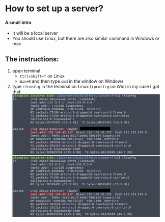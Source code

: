 # How to set up a server?
#### A small intro
 * It will be a local server
 * You should use Linux, but there are also similar command in Windows or mac
## The instructions:
 1) open terminal
    * `Ctrl+Shift+T` on Linux
    * `Win+R` and then type `cmd` in the window on Windows
 2) type `ifconfig` in the terminal on Linux (`ipconfig` on Win)
    in my case I got that: <img src="ifconfig.png">
    ![](ifconfig.png)
    